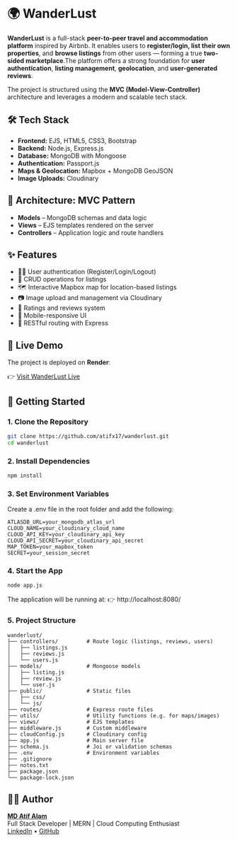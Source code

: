 
# 🌍 WanderLust

**WanderLust** is a full-stack **peer-to-peer travel and accommodation platform** inspired by Airbnb. It enables users to **register/login, list their own properties**, and **browse listings** from other users — forming a true **two-sided marketplace**.The platform offers a strong foundation for **user authentication**, **listing management**, **geolocation**, and **user-generated reviews**.

The project is structured using the **MVC (Model-View-Controller)** architecture and leverages a modern and scalable tech stack.



## 🛠️ Tech Stack

- **Frontend:** EJS, HTML5, CSS3, Bootstrap
- **Backend:** Node.js, Express.js
- **Database:** MongoDB with Mongoose
- **Authentication:** Passport.js
- **Maps & Geolocation:** Mapbox + MongoDB GeoJSON
- **Image Uploads:** Cloudinary

## 🧱 Architecture: MVC Pattern

- **Models** – MongoDB schemas and data logic
- **Views** – EJS templates rendered on the server
- **Controllers** – Application logic and route handlers

## ✨ Features

- 🧑‍💼 User authentication (Register/Login/Logout)
- 🏡 CRUD operations for listings
- 🗺️ Interactive Mapbox map for location-based listings
- 📷 Image upload and management via Cloudinary
- 💬 Ratings and reviews system
- 📱 Mobile-responsive UI
- 🧭 RESTful routing with Express

## 🔗 Live Demo

The project is deployed on **Render**:

👉 [Visit WanderLust Live](https://wanderlust-s0l5.onrender.com/listings)

## 🚀 Getting Started

### 1. Clone the Repository

```bash
git clone https://github.com/atifx17/wanderlust.git
cd wanderlust
```

### 2. Install Dependencies

```bash
npm install
```

### 3. Set Environment Variables
Create a .env file in the root folder and add the following:
```env
ATLASDB_URL=your_mongodb_atlas_url
CLOUD_NAME=your_cloudinary_cloud_name
CLOUD_API_KEY=your_cloudinary_api_key
CLOUD_API_SECRET=your_cloudinary_api_secret
MAP_TOKEN=your_mapbox_token
SECRET=your_session_secret
```
### 4. Start the App
```bash
node app.js
```
The application will be running at:
👉 http://localhost:8080/

### 5. Project Structure
```
wanderlust/
├── controllers/         # Route logic (listings, reviews, users)
│   ├── listings.js
│   ├── reviews.js
│   └── users.js
├── models/              # Mongoose models
│   ├── listing.js
│   ├── review.js
│   └── user.js
├── public/              # Static files
│   ├── css/
│   └── js/
├── routes/              # Express route files
├── utils/               # Utility functions (e.g. for maps/images)
├── views/               # EJS templates
├── middleware.js        # Custom middleware
├── cloudConfig.js       # Cloudinary config
├── app.js               # Main server file
├── schema.js            # Joi or validation schemas
├── .env                 # Environment variables
├── .gitignore
├── notes.txt
├── package.json
└── package-lock.json
```

## 🧑‍💻 Author
**[MD Atif Alam](https://www.linkedin.com/in/atifx17/)**  
Full Stack Developer | MERN | Cloud Computing Enthusiast  
[LinkedIn](https://www.linkedin.com/in/atifx17/) • [GitHub](https://github.com/atifx17)